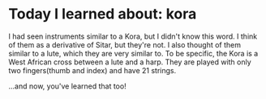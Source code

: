 #  Today I learned about: kora 
 
I had seen instruments similar to a Kora, but I didn't know this word. I think of them as a derivative of Sitar, but they're not. I also thought of them similar to a lute, which they are very similar to. To be specific, the Kora is a West African cross between a lute and a harp. They are played with only two fingers(thumb and index) and have 21 strings. 
 
...and now, you've learned that too!
